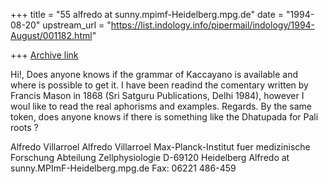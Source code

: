 +++
title = "55 alfredo at sunny.mpimf-Heidelberg.mpg.de"
date = "1994-08-20"
upstream_url = "https://list.indology.info/pipermail/indology/1994-August/001182.html"

+++
[Archive link](https://list.indology.info/pipermail/indology/1994-August/001182.html)

Hi!,
        Does anyone knows if the grammar of Kaccayano is available and
where is possible to get it. I have been readind the  comentary written by
Francis Mason in 1868 (Sri Satguru Publications, Delhi 1984), however I
woul like to read the real aphorisms and examples.
Regards. By the same token, does anyone knows if there is something like
the Dhatupada for Pali roots ?

Alfredo Villarroel
Alfredo Villarroel
Max-Planck-Institut fuer medizinische Forschung
Abteilung Zellphysiologie
D-69120 Heidelberg
Alfredo at sunny.MPImF-Heidelberg.mpg.de
Fax:  06221 486-459







